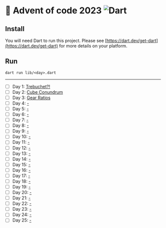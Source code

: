 # 🎄 Advent of code 2023 ![Dart](https://img.shields.io/badge/-Dart-%230175C2?style=flat&logo=dart)

## Install
You will need Dart to run this project. Please see [https://dart.dev/get-dart](https://dart.dev/get-dart) for more details on your platform.

## Run
```shell
dart run lib/<day>.dart
```

---

  - [ ] Day 1: [Trebuchet?!](https://adventofcode.com/2023/day/1)
  - [ ] Day 2: [Cube Conundrum](https://adventofcode.com/2023/day/2)
  - [ ] Day 3: [Gear Ratios](https://adventofcode.com/2023/day/3)
  - [ ] Day 4: [-](https://adventofcode.com/2023/day/4)
  - [ ] Day 5: [-](https://adventofcode.com/2023/day/5)
  - [ ] Day 6: [-](https://adventofcode.com/2023/day/6)
  - [ ] Day 7: [-](https://adventofcode.com/2023/day/7)
  - [ ] Day 8: [-](https://adventofcode.com/2023/day/8)
  - [ ] Day 9: [-](https://adventofcode.com/2023/day/9)
  - [ ] Day 10: [-](https://adventofcode.com/2023/day/10)
  - [ ] Day 11: [-](https://adventofcode.com/2023/day/11)
  - [ ] Day 12: [-](https://adventofcode.com/2023/day/12)
  - [ ] Day 13: [-](https://adventofcode.com/2023/day/13)
  - [ ] Day 14: [-](https://adventofcode.com/2023/day/14)
  - [ ] Day 15: [-](https://adventofcode.com/2023/day/15)
  - [ ] Day 16: [-](https://adventofcode.com/2023/day/16)
  - [ ] Day 17: [-](https://adventofcode.com/2023/day/17)
  - [ ] Day 18: [-](https://adventofcode.com/2023/day/18)
  - [ ] Day 19: [-](https://adventofcode.com/2023/day/19)
  - [ ] Day 20: [-](https://adventofcode.com/2023/day/20)
  - [ ] Day 21: [-](https://adventofcode.com/2023/day/21)
  - [ ] Day 22: [-](https://adventofcode.com/2023/day/22)
  - [ ] Day 23: [-](https://adventofcode.com/2023/day/23)
  - [ ] Day 24: [-](https://adventofcode.com/2023/day/24)
  - [ ] Day 25: [-](https://adventofcode.com/2023/day/25)
